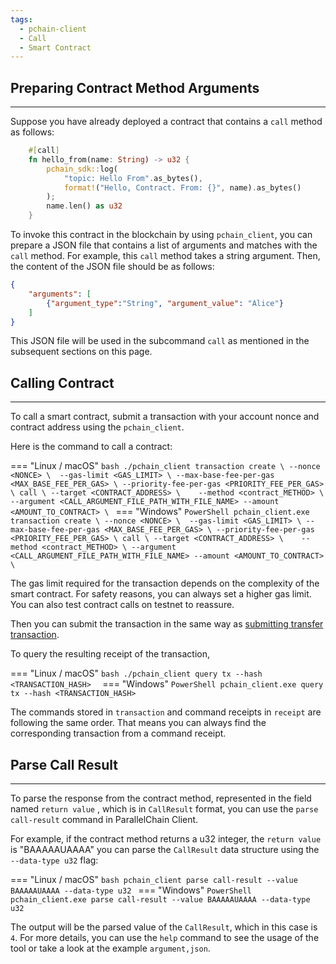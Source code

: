 ```yaml
---
tags:
  - pchain-client
  - Call
  - Smart Contract
---
```



## Preparing Contract Method Arguments
---

Suppose you have already deployed a contract that contains a `call` method as follows:

```rust
    #[call]
    fn hello_from(name: String) -> u32 {
        pchain_sdk::log(
            "topic: Hello From".as_bytes(), 
            format!("Hello, Contract. From: {}", name).as_bytes()
        );
        name.len() as u32
    }
```

To invoke this contract in the blockchain by using `pchain_client`, you can prepare a JSON file that contains a list of arguments and matches with the `call` method. For example, this `call` method takes a string argument. Then, the content of the JSON file should be as follows:

```json
{
    "arguments": [
        {"argument_type":"String", "argument_value": "Alice"}
    ]
}
```

This JSON file will be used in the subcommand `call` as mentioned in the subsequent sections on this page.

## Calling Contract
---

To call a smart contract, submit a transaction with your account nonce and contract address using the `pchain_client`.

Here is the command to call a contract:

=== "Linux / macOS"
    ```bash
    ./pchain_client transaction create \
    --nonce <NONCE> \ 
    --gas-limit <GAS_LIMIT> \
    --max-base-fee-per-gas <MAX_BASE_FEE_PER_GAS> \
    --priority-fee-per-gas <PRIORITY_FEE_PER_GAS> \
    call \
    --target <CONTRACT_ADDRESS> \   
    --method <contract_METHOD> \
    --argument <CALL_ARGUMENT_FILE_PATH_WITH_FILE_NAME>
    --amount <AMOUNT_TO_CONTRACT> \
    ```
=== "Windows"
    ```PowerShell
    pchain_client.exe transaction create \
    --nonce <NONCE> \ 
    --gas-limit <GAS_LIMIT> \
    --max-base-fee-per-gas <MAX_BASE_FEE_PER_GAS> \
    --priority-fee-per-gas <PRIORITY_FEE_PER_GAS> \
    call \
    --target <CONTRACT_ADDRESS> \   
    --method <contract_METHOD> \
    --argument <CALL_ARGUMENT_FILE_PATH_WITH_FILE_NAME>
    --amount <AMOUNT_TO_CONTRACT> \
    ```

The gas limit required for the transaction depends on the complexity of the smart contract. For safety reasons, you can always set a higher gas limit. You can also test contract calls on testnet to reassure.

Then you can submit the transaction in the same way as [submitting transfer transaction](../getting_started/transfer.md#submitting-transaction).

To query the resulting receipt of the transaction, 

=== "Linux / macOS"
    ```bash
    ./pchain_client query tx --hash <TRANSACTION_HASH> 
    ```
=== "Windows"
    ```PowerShell
    pchain_client.exe query tx --hash <TRANSACTION_HASH>
    ```

The commands stored in `transaction` and command receipts in `receipt` are following the same order. That means you can always find the corresponding transaction from a command receipt.

## Parse Call Result
---

To parse the response from the contract method, represented in the field named `return value` , which is in `CallResult` format, you can use the `parse call-result` command in ParallelChain Client.

For example, if the contract method returns a u32 integer, the `return value` is "BAAAAAUAAAA" you can parse the `CallResult` data structure using the `--data-type u32` flag:

=== "Linux / macOS"
    ```bash
    pchain_client parse call-result --value BAAAAAUAAAA --data-type u32
    ```
=== "Windows"
    ```PowerShell
    pchain_client.exe parse call-result --value BAAAAAUAAAA --data-type u32
    ```

The output will be the parsed value of the `CallResult`, which in this case is `4`. For more details, you can use the `help` command to see the usage of the tool or take a look at the example `argument,json`.